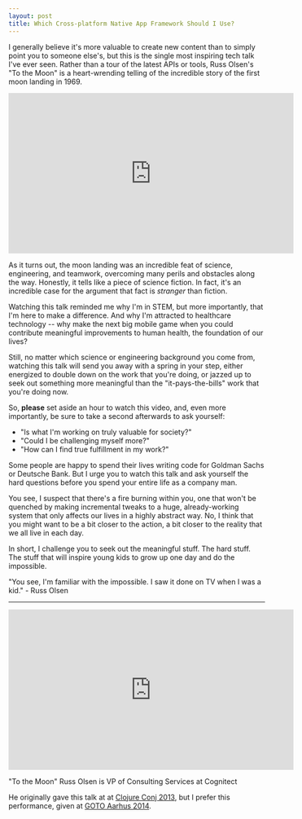 ```yaml
---
layout: post
title: Which Cross-platform Native App Framework Should I Use?
---
```


I generally believe it's more valuable to create new content than to simply point you to someone else's, but this is the single most inspiring tech talk I've ever seen. Rather than a tour of the latest APIs or tools, Russ Olsen's "To the Moon" is a heart-wrending telling of the incredible story of the first moon landing in 1969.

<iframe width="560" height="315" src="https://www.youtube.com/embed/Z0MbpkYPgM8" frameborder="0" allowfullscreen></iframe>

As it turns out, the moon landing was an incredible feat of science, engineering, and teamwork, overcoming many perils and obstacles along the way. Honestly, it tells like a piece of science fiction. In fact, it's an incredible case for the argument that fact is *stranger* than fiction.

Watching this talk reminded me why I'm in STEM, but more importantly, that I'm here to make a difference. And why I'm attracted to healthcare technology -- why make the next big mobile game when you could contribute meaningful improvements to human health, the foundation of our lives?

Still, no matter which science or engineering background you come from, watching this talk will send you away with a spring in your step, either energized to double down on the work that you're doing, or jazzed up to seek out something more meaningful than the "it-pays-the-bills" work that you're doing now. 

So, **please** set aside an hour to watch this video, and, even more importantly, be sure to take a second afterwards to ask yourself: 

* "Is what I'm working on truly valuable for society?"
* "Could I be challenging myself more?"
* "How can I find true fulfillment in my work?"

Some people are happy to spend their lives writing code for Goldman Sachs or Deutsche Bank. But I urge you to watch this talk and ask yourself the hard questions before you spend your entire life as a company man. 

You see, I suspect that there's a fire burning within you, one that won't be quenched by making incremental tweaks to a huge, already-working system that only affects our lives in a highly abstract way. No, I think that you might want to be a bit closer to the action, a bit closer to the reality that we all live in each day.

In short, I challenge you to seek out the meaningful stuff. The hard stuff. The stuff that will inspire young kids to grow up one day and do the impossible.

"You see, I'm familiar with the impossible. I saw it done on TV when I was a kid." - Russ Olsen

* * * * * * * * *

<iframe width="560" height="315" src="https://www.youtube.com/embed/Z0MbpkYPgM8" frameborder="0" allowfullscreen></iframe>

"To the Moon"
Russ Olsen is VP of Consulting Services at Cognitect

He originally gave this talk at at [Clojure Conj 2013](https://www.youtube.com/watch?v=4Sso4HtvJsw), but I prefer this performance, given at [GOTO Aarhus 2014](https://www.youtube.com/watch?v=Z0MbpkYPgM8).
